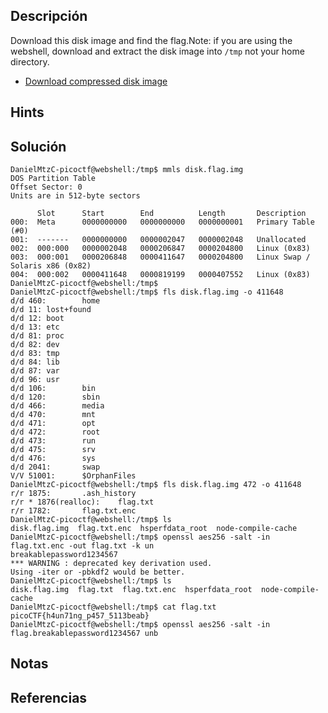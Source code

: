 ## Descripción 

Download this disk image and find the flag.Note: if you are using the webshell, download and extract the disk image into `/tmp` not your home directory.

- [Download compressed disk image](https://artifacts.picoctf.net/c/213/disk.flag.img.gz)
## Hints

## Solución
```
DanielMtzC-picoctf@webshell:/tmp$ mmls disk.flag.img 
DOS Partition Table
Offset Sector: 0
Units are in 512-byte sectors

      Slot      Start        End          Length       Description
000:  Meta      0000000000   0000000000   0000000001   Primary Table (#0)
001:  -------   0000000000   0000002047   0000002048   Unallocated
002:  000:000   0000002048   0000206847   0000204800   Linux (0x83)
003:  000:001   0000206848   0000411647   0000204800   Linux Swap / Solaris x86 (0x82)
004:  000:002   0000411648   0000819199   0000407552   Linux (0x83)
DanielMtzC-picoctf@webshell:/tmp$ 
DanielMtzC-picoctf@webshell:/tmp$ fls disk.flag.img -o 411648
d/d 460:        home
d/d 11: lost+found
d/d 12: boot
d/d 13: etc
d/d 81: proc
d/d 82: dev
d/d 83: tmp
d/d 84: lib
d/d 87: var
d/d 96: usr
d/d 106:        bin
d/d 120:        sbin
d/d 466:        media
d/d 470:        mnt
d/d 471:        opt
d/d 472:        root
d/d 473:        run
d/d 475:        srv
d/d 476:        sys
d/d 2041:       swap
V/V 51001:      $OrphanFiles
DanielMtzC-picoctf@webshell:/tmp$ fls disk.flag.img 472 -o 411648
r/r 1875:       .ash_history
r/r * 1876(realloc):    flag.txt
r/r 1782:       flag.txt.enc
DanielMtzC-picoctf@webshell:/tmp$ ls
disk.flag.img  flag.txt.enc  hsperfdata_root  node-compile-cache
DanielMtzC-picoctf@webshell:/tmp$ openssl aes256 -salt -in flag.txt.enc -out flag.txt -k un
breakablepassword1234567
*** WARNING : deprecated key derivation used.
Using -iter or -pbkdf2 would be better.
DanielMtzC-picoctf@webshell:/tmp$ ls
disk.flag.img  flag.txt  flag.txt.enc  hsperfdata_root  node-compile-cache
DanielMtzC-picoctf@webshell:/tmp$ cat flag.txt
picoCTF{h4un71ng_p457_5113beab}
DanielMtzC-picoctf@webshell:/tmp$ openssl aes256 -salt -in flag.breakablepassword1234567 unb
```

## Notas

## Referencias
